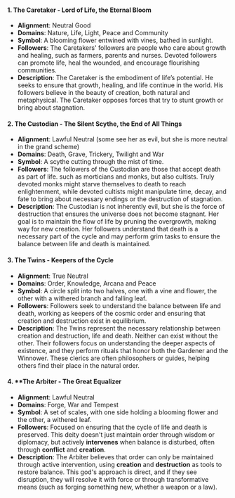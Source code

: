 #### 1. **The Caretaker - Lord of Life, the Eternal Bloom**

- **Alignment**: Neutral Good
- **Domains**: Nature, Life, Light, Peace and Community
- **Symbol**: A blooming flower entwined with vines, bathed in sunlight.
- **Followers**:  The Caretakers' followers are people who care about growth and healing, such as farmers, parents and nurses. Devoted followers can promote life, heal the wounded, and encourage flourishing communities.
- **Description**: The Caretaker is the embodiment of life’s potential. He seeks to ensure that growth, healing, and life continue in the world. His followers believe in the beauty of creation, both natural and metaphysical. The Caretaker opposes forces that try to stunt growth or bring about stagnation.

#### 2. **The Custodian - The Silent Scythe, the End of All Things**

- **Alignment**: Lawful Neutral (some see her as evil, but she is more neutral in the grand scheme)
- **Domains**: Death, Grave, Trickery, Twilight and War
- **Symbol**: A scythe cutting through the mist of time.
- **Followers**: The followers of the Custodian are those that accept death as part of life. such as morticians and monks, but also cultists. Truly devoted monks might starve themselves to death to reach enlightenment, while devoted cultists might manipulate time, decay, and fate to bring about necessary endings or the destruction of stagnation.
- **Description**: The Custodian is not inherently evil, but she is the force of destruction that ensures the universe does not become stagnant. Her goal is to maintain the flow of life by pruning the overgrowth, making way for new creation. Her followers understand that death is a necessary part of the cycle and may perform grim tasks to ensure the balance between life and death is maintained.

#### 3. **The Twins - Keepers of the Cycle**

- **Alignment**: True Neutral
- **Domains**: Order, Knowledge, Arcana and Peace
- **Symbol**: A circle split into two halves, one with a vine and flower, the other with a withered branch and falling leaf.
- **Followers**: Followers seek to understand the balance between life and death, working as keepers of the cosmic order and ensuring that creation and destruction exist in equilibrium.
- **Description**: The Twins represent the necessary relationship between creation and destruction, life and death. Neither can exist without the other. Their followers focus on understanding the deeper aspects of existence, and they perform rituals that honor both the Gardener and the Winnower. These clerics are often philosophers or guides, helping others find their place in the natural order.

#### 4. **The Arbiter - The Great Equalizer

- **Alignment**: Lawful Neutral
- **Domains**: Forge, War and Tempest
- **Symbol**: A set of scales, with one side holding a blooming flower and the other, a withered leaf.
- **Followers**: Focused on ensuring that the cycle of life and death is preserved. This deity doesn't just maintain order through wisdom or diplomacy, but actively **intervenes** when balance is disturbed, often through **conflict** and **creation**.
- **Description**: The Arbiter believes that order can only be maintained through active intervention, using **creation** and **destruction** as tools to restore balance. This god's approach is direct, and if they see disruption, they will resolve it with force or through transformative means (such as forging something new, whether a weapon or a law).